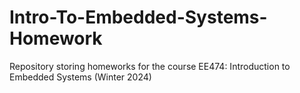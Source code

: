 # Intro-To-Embedded-Systems-Homework
Repository storing homeworks for the course EE474: Introduction to Embedded Systems (Winter 2024)
